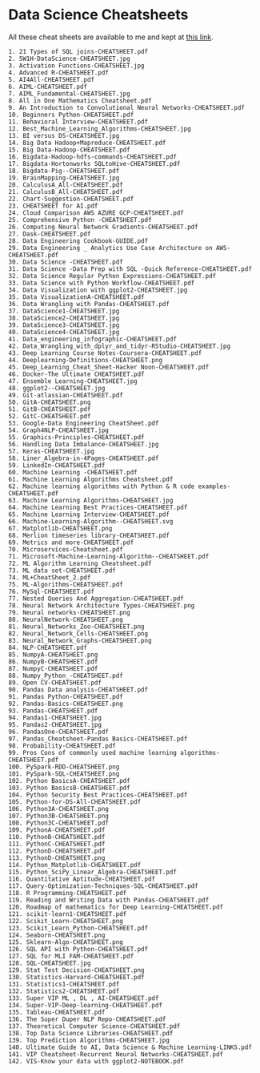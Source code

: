 # Data Science Cheatsheets
All these cheat sheets are available to me and kept at <a href="https://drive.google.com/drive/u/1/folders/1dM-Xiz2Iclw0tWT7Uc8GYuWLLJ-e-4YH" target="_blank">this link</a>.

    1. 21 Types of SQL joins-CHEATSHEET.pdf
    2. 5W1H-DataScience-CHEATSHEET.jpg
    3. Activation Functions-CHEATSHEET.jpg
    4. Advanced R-CHEATSHEET.pdf
    5. AI4All-CHEATSHEET.pdf
    6. AIML-CHEATSHEET.pdf
    7. AIML_Fundamental-CHEATSHEET.jpg
    8. All in One Mathematics Cheatsheet.pdf
    9. An Introduction to Convolutional Neural Networks-CHEATSHEET.pdf
    10. Beginners Python-CHEATSHEET.pdf
    11. Behavioral Interview-CHEATSHEET.pdf
    12. Best_Machine_Learning_Algorithms-CHEATSHEET.jpg
    13. BI versus DS-CHEATSHEET.jpg
    14. Big Data Hadoop+Mapreduce-CHEATSHEET.pdf
    15. Big Data-Hadoop-CHEATSHEET.pdf
    16. Bigdata-Hadoop-hdfs-commands-CHEATSHEET.pdf
    17. Bigdata-Hortonworks SQLtoHive-CHEATSHEET.pdf
    18. Bigdata-Pig--CHEATSHEET.pdf
    19. BrainMapping-CHEATSHEET.jpg
    20. CalculusA_All-CHEATSHEET.pdf
    21. CalculusB_All-CHEATSHEET.pdf
    22. Chart-Suggestion-CHEATSHEET.pdf
    23. CHEATSHEET for AI.pdf
    24. Cloud Comparison AWS AZURE GCP-CHEATSHEET.pdf
    25. Comprehensive Python -CHEATSHEET.pdf
    26. Computing Neural Network Gradients-CHEATSHEET.pdf
    27. Dask-CHEATSHEET.pdf
    28. Data Engineering Cookbook-GUIDE.pdf
    29. Data Engineering _ Analytics Use Case Architecture on AWS-CHEATSHEET.pdf
    30. Data Science -CHEATSHEET.pdf
    31. Data Science -Data Prep with SQL -Quick Reference-CHEATSHEET.pdf
    32. Data Science Regular Python Expressions-CHEATSHEET.pdf
    33. Data Science with Python Workflow-CHEATSHEET.pdf
    34. Data Visualization with ggplot2-CHEATSHEET.jpg
    35. Data VisualizationA-CHEATSHEET.pdf
    36. Data Wrangling with Pandas-CHEATSHEET.pdf
    37. DataScience1-CHEATSHEET.jpg
    38. DataScience2-CHEATSHEET.jpg
    39. DataScience3-CHEATSHEET.jpg
    40. DataScience4-CHEATSHEET.jpg
    41. Data_engineering_infographic-CHEATSHEET.pdf
    42. Data_Wrangling_with_dplyr_and_tidyr-RStudio-CHEATSHEET.jpg
    43. Deep Learning Course Notes-Coursera-CHEATSHEET.pdf
    44. Deeplearning-Definitions-CHEATSHEET.png
    45. Deep_Learning_Cheat_Sheet-Hacker Noon-CHEATSHEET.pdf
    46. Docker-The Ultimate CHEATSHEET.pdf
    47. Ensemble Learning-CHEATSHEET.jpg
    48. ggplot2--CHEATSHEET.jpg
    49. Git-atlassian-CHEATSHEET.pdf
    50. GitA-CHEATSHEET.png
    51. GitB-CHEATSHEET.pdf
    52. GitC-CHEATSHEET.pdf
    53. Google-Data Engineering CheatSheet.pdf
    54. Graph4NLP-CHEATSHEET.jpg
    55. Graphics-Principles-CHEATSHEET.pdf
    56. Handling Data Imbalance-CHEATSHEET.jpg
    57. Keras-CHEATSHEET.jpg
    58. Liner_Algebra-in-4Pages-CHEATSHEET.pdf
    59. LinkedIn-CHEATSHEET.pdf
    60. Machine Learning -CHEATSHEET.pdf
    61. Machine Learning Algorithms Cheatsheet.pdf
    62. Machine learning algorithms with Python & R code examples-CHEATSHEET.pdf
    63. Machine Learning Algorithms-CHEATSHEET.jpg
    64. Machine Learning Best Practices-CHEATSHEET.pdf
    65. Machine Learning Interview-CHEATSHEET.pdf
    66. Machine-Learning-Algorithm--CHEATSHEET.svg
    67. Matplotlib-CHEATSHEET.png
    68. Merlion timeseries library-CHEATSHEET.pdf
    69. Metrics and more-CHEATSHEET.pdf
    70. Microservices-Cheatsheet.pdf
    71. Microsoft-Machine-Learning-Algorithm--CHEATSHEET.pdf
    72. ML Algorithm Learning Cheatsheet.pdf
    73. ML data set-CHEATSHEET.pdf
    74. ML+CheatSheet_2.pdf
    75. ML-Algorithms-CHEATSHEET.pdf
    76. MySql-CHEATSHEET.pdf
    77. Nested Queries And Aggregation-CHEATSHEET.pdf
    78. Neural Network Architecture Types-CHEATSHEET.png
    79. Neural networks-CHEATSHEET.png
    80. NeuralNetwork-CHEATSHEET.png
    81. Neural_Networks_Zoo-CHEATSHEET.png
    82. Neural_Network_Cells-CHEATSHEET.png
    83. Neural_Network_Graphs-CHEATSHEET.png
    84. NLP-CHEATSHEET.pdf
    85. NumpyA-CHEATSHEET.png
    86. NumpyB-CHEATSHEET.pdf
    87. NumpyC-CHEATSHEET.pdf
    88. Numpy_Python_-CHEATSHEET.pdf
    89. Open CV-CHEATSHEET.pdf
    90. Pandas Data analysis-CHEATSHEET.pdf
    91. Pandas Python-CHEATSHEET.pdf
    92. Pandas-Basics-CHEATSHEET.png
    93. Pandas-CHEATSHEET.pdf
    94. Pandas1-CHEATSHEET.jpg
    95. Pandas2-CHEATSHEET.jpg
    96. PandasOne-CHEATSHEET.pdf
    97. Pandas_Cheatsheet-Pandas Basics-CHEATSHEET.pdf
    98. Probability-CHEATSHEET.pdf
    99. Pros Cons of commonly used machine learning algorithms-CHEATSHEET.pdf
    100. PySpark-RDD-CHEATSHEET.png
    101. PySpark-SQL-CHEATSHEET.png
    102. Python BasicsA-CHEATSHEET.pdf
    103. Python BasicsB-CHEATSHEET.pdf
    104. Python Security Best Practices-CHEATSHEET.pdf
    105. Python-for-DS-All-CHEATSHEET.pdf
    106. Python3A-CHEATSHEET.png
    107. Python3B-CHEATSHEET.png
    108. Python3C-CHEATSHEET.pdf
    109. PythonA-CHEATSHEET.pdf
    110. PythonB-CHEATSHEET.pdf
    111. PythonC-CHEATSHEET.pdf
    112. PythonD-CHEATSHEET.pdf
    113. PythonD-CHEATSHEET.png
    114. Python_Matplotlib-CHEATSHEET.pdf
    115. Python_SciPy_Linear_Algebra-CHEATSHEET.pdf
    116. Quantitative Aptitude-CHEATSHEET.pdf
    117. Query-Optimization-Techniques-SQL-CHEATSHEET.pdf
    118. R Programming-CHEATSHEET.pdf
    119. Reading and Writing Data with Pandas-CHEATSHEET.pdf
    120. Roadmap of mathematics for Deep Learning-CHEATSHEET.pdf
    121. scikit-learn1-CHEATSHEET.pdf
    122. Scikit_Learn-CHEATSHEET.png
    123. Scikit_Learn_Python-CHEATSHEET.pdf
    124. Seaborn-CHEATSHEET.png
    125. Sklearn-Algo-CHEATSHEET.png
    126. SQL API with Python-CHEATSHEET.pdf
    127. SQL for MLI FAM-CHEATSHEET.pdf
    128. SQL-CHEATSHEET.jpg
    129. Stat Test Decision-CHEATSHEET.png
    130. Statistics-Harvard-CHEATSHEET.pdf
    131. Statistics1-CHEATSHEET.pdf
    132. Statistics2-CHEATSHEET.pdf
    133. Super VIP ML , DL , AI-CHEATSHEET.pdf
    134. Super-VIP-Deep-learning-CHEATSHEET.pdf
    135. Tableau-CHEATSHEET.pdf
    136. The Super Duper NLP Repo-CHEATSHEET.pdf
    137. Theoretical Computer Science-CHEATSHEET.pdf
    138. Top Data Science Libraries-CHEATSHEET.pdf
    139. Top Prediction Algorithms-CHEATSHEET.jpg
    140. Ultimate Guide to AI, Data Science & Machine Learning-LINKS.pdf
    141. VIP Cheatsheet-Recurrent Neural Networks-CHEATSHEET.pdf
    142. VIS-Know your data with ggplot2-NOTEBOOK.pdf